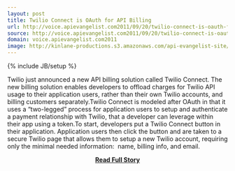 ```yaml
---
layout: post
title: Twilio Connect is OAuth for API Billing
url: http://voice.apievangelist.com2011/09/20/twilio-connect-is-oauth-for-api-billing/
source: http://voice.apievangelist.com2011/09/20/twilio-connect-is-oauth-for-api-billing/
domain: voice.apievangelist.com2011
image: http://kinlane-productions.s3.amazonaws.com/api-evangelist-site/blog/twilio-connect-button.png
---
```

{% include JB/setup %}<p>Twilio just announced a new API billing solution called Twilio Connect. The new billing solution enables developers to offload charges for Twilio API usage to their application users, rather than their own Twilio accounts, and billing customers separately.Twilio Connect is modeled after OAuth in that it uses a “two-legged” process for application users to setup and authenticate a payment relationship with Twilio, that a developer can leverage within their app using a token.To start, developers put a Twilio Connect button in their application. Application users then click the button and are taken to a secure Twilio page that allows them to setup a new Twilio account, requiring only the minimal needed information:  name, billing info, and email.</p>
<center><p><a href="http://voice.apievangelist.com2011/09/20/twilio-connect-is-oauth-for-api-billing/" style='padding:25px; font-sze:18px; font-weight: bold;'>Read Full Story</a></p></center>
